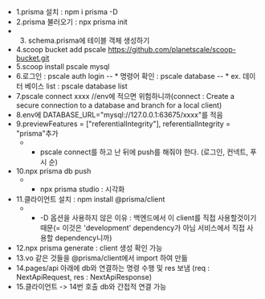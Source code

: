 - 1.prisma 설치 : npm i prisma -D
- 2.prisma 불러오기 : npx prisma init 
- 3. schema.prisma에 테이블 객체 생성하기
- 4.scoop bucket add pscale https://github.com/planetscale/scoop-bucket.git
- 5.scoop install pscale mysql
- 6.로그인 : pscale auth login
	-- * 명령어 확인 : pscale database 
	-- * ex. 데이터 베이스 list : pscale database list
- 7.pscale connect xxxx //env에 적으면 위험하니까(connect : Create a secure connection to a database and branch for a local client) 		
- 8.env에 DATABASE_URL="mysql://127.0.0.1:63675/xxxx"를 적음 
- 9.previewFeatures = ["referentialIntegrity"], referentialIntegrity = "prisma"추가
	- * pscale connect를 하고 난 뒤에 push를 해줘야 한다. (로그인, 컨넥트, 푸시 순)
- 10.npx prisma db push
	 - * npx prisma studio : 시각화 
- 11.클라이언트 설치 : npm install @prisma/client 
	- * -D 옵션을 사용하지 않은 이유 : 백엔드에서 이 client를 직접 사용할것이기 때문(= 이것은 'development' dependency가 아님 서비스에서 직접 사용할 dependency니까)
- 12.npx prisma generate : client 생성 확인 가능 
- 13.vo 같은 것들을 @prisma/client에서 import 하여 만듦
- 14.pages/api 아래에 db와 연결하는 명령 수행 및 res 보냄 (req : NextApiRequest, res : NextApiResponse)
- 15.클라이언트 -> 14번 호출 db와 간접적 연결 가능
